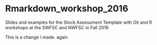 # Rmarkdown_workshop_2016
Slides and examples for the Stock Assessment Template with Git and R workshops at the SWFSC and NWFSC in Fall 2016

This is a change I made. again